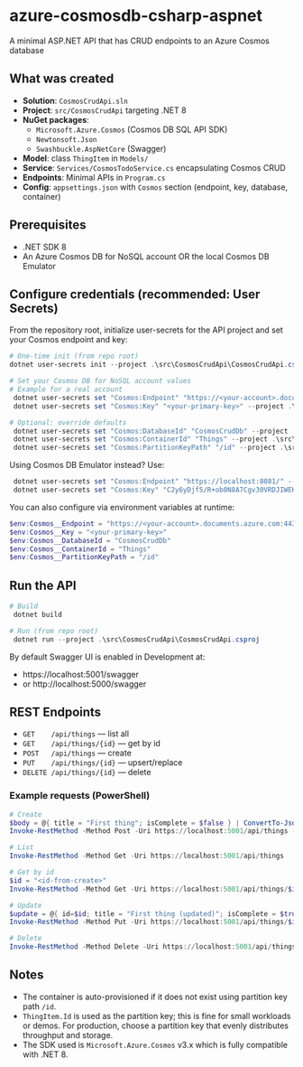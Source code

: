 # azure-cosmosdb-csharp-aspnet
A minimal ASP.NET API that has CRUD endpoints to an Azure Cosmos database

## What was created
- **Solution**: `CosmosCrudApi.sln`
- **Project**: `src/CosmosCrudApi` targeting .NET 8
- **NuGet packages**:
  - `Microsoft.Azure.Cosmos` (Cosmos DB SQL API SDK)
  - `Newtonsoft.Json`
  - `Swashbuckle.AspNetCore` (Swagger)
- **Model**: class `ThingItem` in `Models/`
- **Service**: `Services/CosmosTodoService.cs` encapsulating Cosmos CRUD
- **Endpoints**: Minimal APIs in `Program.cs`
- **Config**: `appsettings.json` with `Cosmos` section (endpoint, key, database, container)

## Prerequisites
- .NET SDK 8
- An Azure Cosmos DB for NoSQL account OR the local Cosmos DB Emulator

## Configure credentials (recommended: User Secrets)
From the repository root, initialize user-secrets for the API project and set your Cosmos endpoint and key:

```powershell
# One-time init (from repo root)
dotnet user-secrets init --project .\src\CosmosCrudApi\CosmosCrudApi.csproj

# Set your Cosmos DB for NoSQL account values
# Example for a real account
 dotnet user-secrets set "Cosmos:Endpoint" "https://<your-account>.documents.azure.com:443/" --project .\src\CosmosCrudApi\CosmosCrudApi.csproj
 dotnet user-secrets set "Cosmos:Key" "<your-primary-key>" --project .\src\CosmosCrudApi\CosmosCrudApi.csproj

# Optional: override defaults
 dotnet user-secrets set "Cosmos:DatabaseId" "CosmosCrudDb" --project .\src\CosmosCrudApi\CosmosCrudApi.csproj
 dotnet user-secrets set "Cosmos:ContainerId" "Things" --project .\src\CosmosCrudApi\CosmosCrudApi.csproj
 dotnet user-secrets set "Cosmos:PartitionKeyPath" "/id" --project .\src\CosmosCrudApi\CosmosCrudApi.csproj
```

Using Cosmos DB Emulator instead? Use:

```powershell
 dotnet user-secrets set "Cosmos:Endpoint" "https://localhost:8081/" --project .\src\CosmosCrudApi\CosmosCrudApi.csproj
 dotnet user-secrets set "Cosmos:Key" "C2y6yDjf5/R+ob0N8A7Cgv30VRDJIWEHLM+4QDU5DE2nQ9nDuVTqobD4b8mGGyPMbIZnqyMsEcaGQy67XIw/Jw==" --project .\src\CosmosCrudApi\CosmosCrudApi.csproj
```

You can also configure via environment variables at runtime:

```powershell
$env:Cosmos__Endpoint = "https://<your-account>.documents.azure.com:443/"
$env:Cosmos__Key = "<your-primary-key>"
$env:Cosmos__DatabaseId = "CosmosCrudDb"
$env:Cosmos__ContainerId = "Things"
$env:Cosmos__PartitionKeyPath = "/id"
```

## Run the API

```powershell
# Build
 dotnet build

# Run (from repo root)
 dotnet run --project .\src\CosmosCrudApi\CosmosCrudApi.csproj
```

By default Swagger UI is enabled in Development at:
- https://localhost:5001/swagger
- or http://localhost:5000/swagger

## REST Endpoints

- `GET    /api/things` — list all
- `GET    /api/things/{id}` — get by id
- `POST   /api/things` — create
- `PUT    /api/things/{id}` — upsert/replace
- `DELETE /api/things/{id}` — delete

### Example requests (PowerShell)

```powershell
# Create
$body = @{ title = "First thing"; isComplete = $false } | ConvertTo-Json
Invoke-RestMethod -Method Post -Uri https://localhost:5001/api/things -ContentType 'application/json' -Body $body

# List
Invoke-RestMethod -Method Get -Uri https://localhost:5001/api/things

# Get by id
$id = "<id-from-create>"
Invoke-RestMethod -Method Get -Uri https://localhost:5001/api/things/$id

# Update
$update = @{ id=$id; title = "First thing (updated)"; isComplete = $true } | ConvertTo-Json
Invoke-RestMethod -Method Put -Uri https://localhost:5001/api/things/$id -ContentType 'application/json' -Body $update

# Delete
Invoke-RestMethod -Method Delete -Uri https://localhost:5001/api/things/$id
```

## Notes
- The container is auto-provisioned if it does not exist using partition key path `/id`.
- `ThingItem.Id` is used as the partition key; this is fine for small workloads or demos. For production, choose a partition key that evenly distributes throughput and storage.
- The SDK used is `Microsoft.Azure.Cosmos` v3.x which is fully compatible with .NET 8.

